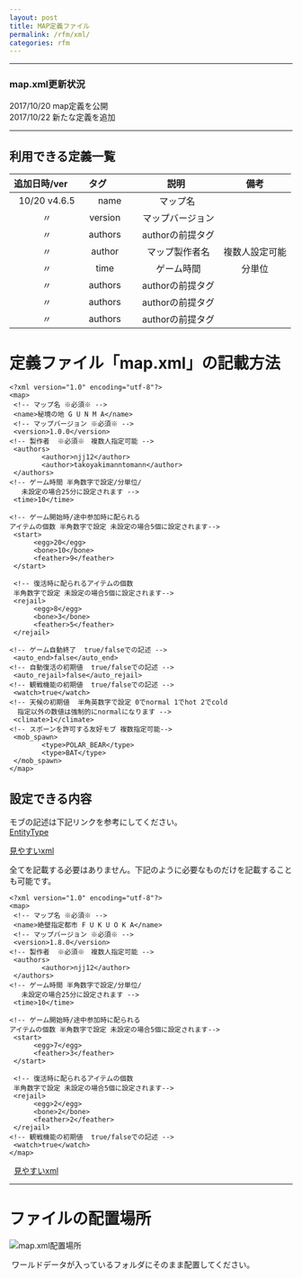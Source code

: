 ```yaml
---
layout: post
title: MAP定義ファイル
permalink: /rfm/xml/
categories: rfm
---
```

  
------------------  
### map.xml更新状況  
2017/10/20 map定義を公開  
2017/10/22 新たな定義を追加  
  
-------------------  
   
## 利用できる定義一覧  
  
| 追加日時/ver       | タグ           | 説明  | 備考 |
| :-----------: |:-------------:| :-----:|:----: |
| 10/20 v4.6.5 | name | マップ名 | |
| 〃 | version      |  マップバージョン ||
| 〃 | authors      |  authorの前提タグ ||
| 〃 | author      |  マップ製作者名 |複数人設定可能|
| 〃 | time      |  ゲーム時間 |分単位|
| 〃 | authors      |  authorの前提タグ ||
| 〃 | authors      |  authorの前提タグ ||
| 〃 | authors      |  authorの前提タグ ||
  
# 定義ファイル「map.xml」の記載方法
```
<?xml version="1.0" encoding="utf-8"?>
<map>
 <!-- マップ名 ※必須※ -->
 <name>秘境の地 G U N M A</name>
 <!-- マップバージョン ※必須※ -->
 <version>1.0.0</version>
<!-- 製作者  ※必須※　複数人指定可能 -->
 <authors>
        <author>njj12</author>
        <author>takoyakimanntomann</author>
 </authors>
<!-- ゲーム時間 半角数字で設定/分単位/
   未設定の場合25分に設定されます -->
 <time>10</time>
 
<!-- ゲーム開始時/途中参加時に配られる
アイテムの個数 半角数字で設定 未設定の場合5個に設定されます-->
 <start>
      <egg>20</egg>
      <bone>10</bone>
      <feather>9</feather>
 </start>
 
 <!-- 復活時に配られるアイテムの個数 
 半角数字で設定 未設定の場合5個に設定されます-->
 <rejail>
      <egg>8</egg>
      <bone>3</bone>
      <feather>5</feather>
 </rejail>
 
<!-- ゲーム自動終了  true/falseでの記述 -->
 <auto_end>false</auto_end>
<!-- 自動復活の初期値  true/falseでの記述 -->
 <auto_rejail>false</auto_rejail>
<!-- 観戦機能の初期値  true/falseでの記述 -->
 <watch>true</watch>
<!-- 天候の初期値  半角英数字で設定 0でnormal 1でhot 2でcold  
  指定以外の数値は強制的にnormalになります -->
 <climate>1</climate>
<!-- スポーンを許可する友好モブ 複数指定可能-->
 <mob_spawn>
        <type>POLAR_BEAR</type>
        <type>BAT</type>
 </mob_spawn>
</map>
```
    
## 設定できる内容
  
モブの記述は下記リンクを参考にしてください。  
[EntityType](https://hub.spigotmc.org/javadocs/bukkit/org/bukkit/entity/EntityType.html "entity type")  
  
  [見やすいxml](http://web.njj12.net/map.xml "小さいの")
  
  
  
  
全てを記載する必要はありません。下記のように必要なものだけを記載することも可能です。  
```
<?xml version="1.0" encoding="utf-8"?>
<map>
 <!-- マップ名 ※必須※ -->
 <name>絶壁指定都市 F U K U O K A</name>
 <!-- マップバージョン ※必須※ -->
 <version>1.8.0</version>
<!-- 製作者  ※必須※　複数人指定可能 -->
 <authors>
        <author>njj12</author>
 </authors>
<!-- ゲーム時間 半角数字で設定/分単位/
   未設定の場合25分に設定されます -->
 <time>10</time>
 
<!-- ゲーム開始時/途中参加時に配られる
アイテムの個数 半角数字で設定 未設定の場合5個に設定されます-->
 <start>
      <egg>7</egg>
      <feather>3</feather>
 </start>
 
 <!-- 復活時に配られるアイテムの個数 
 半角数字で設定 未設定の場合5個に設定されます-->
 <rejail>
      <egg>2</egg>
      <bone>2</bone>
      <feather>2</feather>
 </rejail>
<!-- 観戦機能の初期値  true/falseでの記述 -->
 <watch>true</watch>
</map>
```
  
[見やすいxml](http://web.njj12.net/map2.xml "小さいの")  
  
-----------------------  
# ファイルの配置場所  

![map.xml配置場所](https://raw.githubusercontent.com/njj12/njj12.github.io/master/public/images/mapNoIchi.png "map.xml配置場所")
  
  ワールドデータが入っているフォルダにそのまま配置してください。
